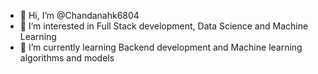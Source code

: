 - 👋 Hi, I’m @Chandanahk6804
- 👀 I’m interested in Full Stack development, Data Science and Machine Learning
- 🌱 I’m currently learning Backend development and Machine learning algorithms and models
